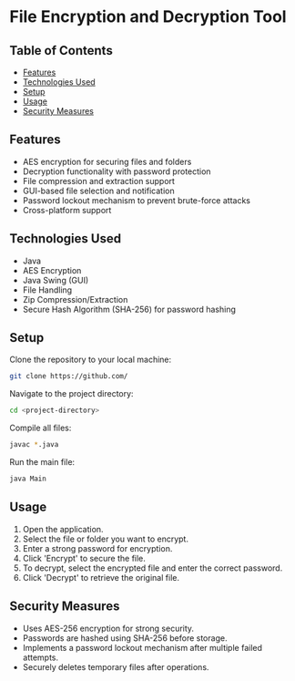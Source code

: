 # File Encryption and Decryption Tool

## Table of Contents
- [Features](#features)
- [Technologies Used](#technologies-used)
- [Setup](#setup)
- [Usage](#usage)
- [Security Measures](#security-measures)

## Features
- AES encryption for securing files and folders
- Decryption functionality with password protection
- File compression and extraction support
- GUI-based file selection and notification
- Password lockout mechanism to prevent brute-force attacks
- Cross-platform support

## Technologies Used
- Java
- AES Encryption
- Java Swing (GUI)
- File Handling
- Zip Compression/Extraction
- Secure Hash Algorithm (SHA-256) for password hashing

## Setup
Clone the repository to your local machine:
```sh
git clone https://github.com/
```

Navigate to the project directory:
```sh
cd <project-directory>
```

Compile all files:
```sh
javac *.java
```

Run the main file:
```sh
java Main
```

## Usage
1. Open the application.
2. Select the file or folder you want to encrypt.
3. Enter a strong password for encryption.
4. Click 'Encrypt' to secure the file.
5. To decrypt, select the encrypted file and enter the correct password.
6. Click 'Decrypt' to retrieve the original file.

## Security Measures
- Uses AES-256 encryption for strong security.
- Passwords are hashed using SHA-256 before storage.
- Implements a password lockout mechanism after multiple failed attempts.
- Securely deletes temporary files after operations.

